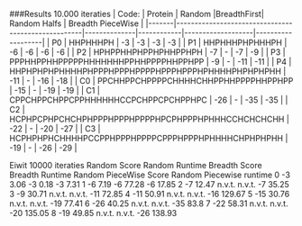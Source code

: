 ###Results 10.000 iteraties
| Code: | Protein                                            | Random       |BreadthFirst| Random Halfs      | Breadth PieceWise |
|-------|----------------------------------------------------|--------------|------------|-------------------|-------------------|
| P0    | HHPHHHPH                                           | -3           |  -3        | -3                | -3                |
| P1    | HHPHHHPHPHHHPH                                     | -6           |  -6        | -6                | -6                |
| P2    | HPHPPHHPHPPHPHHPPHPH                               | -7           | -          | -7                | -9                |
| P3    | PPPHHPPHHPPPPPHHHHHHHPPHHPPPPHHPPHPP               | -9           |  -         | -11               | -11               |
| P4    | HHPHPHPHPHHHHPHPPPHPPPHPPPPHPPPHPPPHPHHHHPHPHPHPHH | -11          |  -         | -16               | -18               |
| C0    | PPCHHPPCHPPPPCHHHHCHHPPHHPPPPHHPPHPP               | -15          |  -         | -19               | -19               |
| C1    | CPPCHPPCHPPCPPHHHHHHCCPCHPPCPCHPPHPC               | -26          |  -         | -35               | -35               |
| C2    | HCPHPCPHPCHCHPHPPPHPPPHPPPPHPCPHPPPHPHHHCCHCHCHCHH | -22          |  -         | -20               | -27               |
| C3    | HCPHPHPHCHHHHPCCPPHPPPHPPPPCPPPHPPPHPHHHHCHPHPHPHH | -19          |  -         | -26               | -29               |

Eiwit 10000 iteraties	Random Score	Random Runtime	Breadth Score	Breadth Runtime	Random PieceWise Score	Random Piecewise runtime
0	-3	3.06	-3	0.18	-3	7.31
1	-6	7.19	-6	77.28	-6	17.85
2	-7	12.47	n.v.t.	n.v.t.	-7	35.25
3	-9	30.71	n.v.t.	n.v.t.	-11	72.85
4	-11	50.91	n.v.t.	n.v.t.	-16	129.67
5	-15	30.76	n.v.t.	n.v.t.	-19	77.41
6	-26	40.25	n.v.t.	n.v.t.	-35	83.8
7	-22	58.31	n.v.t.	n.v.t.	-20	135.05
8	-19	49.85	n.v.t.	n.v.t.	-26	138.93
